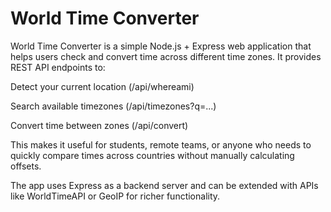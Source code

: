 # World Time Converter

World Time Converter is a simple Node.js + Express web application that helps users check and convert time across different time zones. It provides REST API endpoints to:

Detect your current location (/api/whereami)

Search available timezones (/api/timezones?q=...)

Convert time between zones (/api/convert)

This makes it useful for students, remote teams, or anyone who needs to quickly compare times across countries without manually calculating offsets.

The app uses Express as a backend server and can be extended with APIs like WorldTimeAPI or GeoIP for richer functionality.
